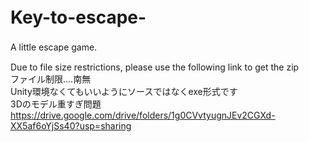 # Key-to-escape-　　
A little escape game.　　

Due to file size restrictions, please use the following link to get the zip  
ファイル制限....南無  
Unity環境なくてもいいようにソースではなくexe形式です  
3Dのモデル重すぎ問題  
<https://drive.google.com/drive/folders/1g0CVvtyugnJEv2CGXd-XX5af6oYjSs40?usp=sharing>
